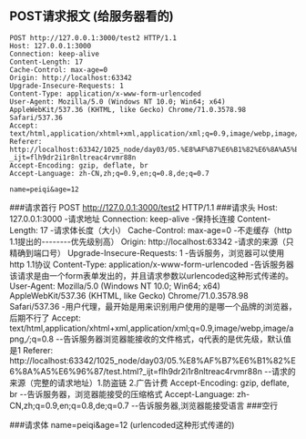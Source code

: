 ## POST请求报文 (给服务器看的)
    POST http://127.0.0.1:3000/test2 HTTP/1.1
    Host: 127.0.0.1:3000
    Connection: keep-alive
    Content-Length: 17
    Cache-Control: max-age=0
    Origin: http://localhost:63342
    Upgrade-Insecure-Requests: 1
    Content-Type: application/x-www-form-urlencoded
    User-Agent: Mozilla/5.0 (Windows NT 10.0; Win64; x64) AppleWebKit/537.36 (KHTML, like Gecko) Chrome/71.0.3578.98 Safari/537.36
    Accept: text/html,application/xhtml+xml,application/xml;q=0.9,image/webp,image/apng,*/*;q=0.8
    Referer: http://localhost:63342/1025_node/day03/05.%E8%AF%B7%E6%B1%82%E6%8A%A5%E6%96%87/test.html?_ijt=flh9dr2i1r8nltreac4rvmr88n
    Accept-Encoding: gzip, deflate, br
    Accept-Language: zh-CN,zh;q=0.9,en;q=0.8,de;q=0.7
    
    name=peiqi&age=12
    
###请求首行
    POST http://127.0.0.1:3000/test2 HTTP/1.1
###请求头
    Host: 127.0.0.1:3000
        -请求地址
    Connection: keep-alive
        -保持长连接
    Content-Length: 17
        -请求体长度（大小）
    Cache-Control: max-age=0
        -不走缓存（http 1.1提出的--------优先级别高）
    Origin: http://localhost:63342
        -请求的来源（只精确到端口号）
    Upgrade-Insecure-Requests: 1
        -告诉服务，浏览器可以使用http 1.1协议
    Content-Type: application/x-www-form-urlencoded
        -告诉服务器该请求是由一个form表单发出的，并且请求参数以urlencoded这种形式传递的。
    User-Agent: Mozilla/5.0 (Windows NT 10.0; Win64; x64) AppleWebKit/537.36 (KHTML, like Gecko) Chrome/71.0.3578.98 Safari/537.36
        -用户代理，最开始是用来识别用户使用的是哪一个品牌的浏览器，后期不行了
    Accept: text/html,application/xhtml+xml,application/xml;q=0.9,image/webp,image/apng,*/*;q=0.8
        --告诉服务器浏览器能接收的文件格式，q代表的是优先级，默认值是1
    Referer: http://localhost:63342/1025_node/day03/05.%E8%AF%B7%E6%B1%82%E6%8A%A5%E6%96%87/test.html?_ijt=flh9dr2i1r8nltreac4rvmr88n
        --请求的来源（完整的请求地址）1.防盗链 2.广告计费
    Accept-Encoding: gzip, deflate, br
        --告诉服务器，浏览器能接受的压缩格式
    Accept-Language: zh-CN,zh;q=0.9,en;q=0.8,de;q=0.7
        --告诉服务器,浏览器能接受语言
###空行

###请求体
    name=peiqi&age=12
    (urlencoded这种形式传递的)